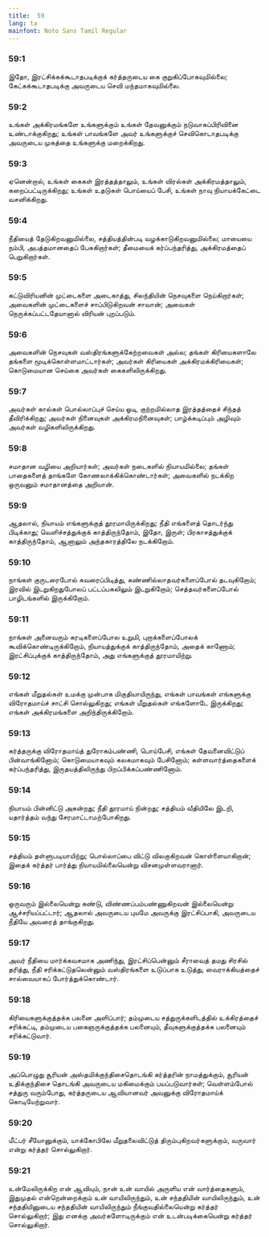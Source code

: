 ```yaml
---
title:  59
lang: ta
mainfont: Noto Sans Tamil Regular
---
```


###  59:1

இதோ, இரட்சிக்கக்கூடாதபடிக்குக் கர்த்தருடைய கை குறுகிப்போகவுமில்லை; கேட்கக்கூடாதபடிக்கு அவருடைய செவி மந்தமாகவுமில்லை.

###  59:2

உங்கள் அக்கிரமங்களே உங்களுக்கும் உங்கள் தேவனுக்கும் நடுவாகப்பிரிவினை உண்டாக்குகிறது; உங்கள் பாவங்களே அவர் உங்களுக்குச் செவிகொடாதபடிக்கு அவருடைய முகத்தை உங்களுக்கு மறைக்கிறது.

###  59:3

ஏனென்றால், உங்கள் கைகள் இரத்தத்தாலும், உங்கள் விரல்கள் அக்கிரமத்தாலும், கறைப்பட்டிருக்கிறது; உங்கள் உதடுகள் பொய்யைப் பேசி, உங்கள் நாவு நியாயக்கேட்டை வசனிக்கிறது.

###  59:4

நீதியைத் தேடுகிறவனுமில்லை, சத்தியத்தின்படி வழக்காடுகிறவனுமில்லை; மாயையை நம்பி, அபத்தமானதைப் பேசுகிறார்கள்; தீமையைக் கர்ப்பந்தரித்து, அக்கிரமத்தைப் பெறுகிறார்கள்.

###  59:5

கட்டுவிரியனின் முட்டைகளை அடைகாத்து, சிலந்தியின் நெசவுகளை நெய்கிறார்கள்; அவைகளின் முட்டைகளைச் சாப்பிடுகிறவன் சாவான்; அவைகள் நெருக்கப்பட்டதேயானால் விரியன் புறப்படும்.

###  59:6

அவைகளின் நெசவுகள் வஸ்திரங்களுக்கேற்றவைகள் அல்ல; தங்கள் கிரியைகளாலே தங்களை மூடிக்கொள்ளமாட்டார்கள்; அவர்கள் கிரியைகள் அக்கிரமக்கிரியைகள்; கொடுமையான செய்கை அவர்கள் கைகளிலிருக்கிறது.

###  59:7

அவர்கள் கால்கள் பொல்லாப்புச் செய்ய ஓடி, குற்றமில்லாத இரத்தத்தைச் சிந்தத் தீவிரிக்கிறது; அவர்கள் நினைவுகள் அக்கிரமநினைவுகள்; பாழ்க்கடிப்பும் அழிவும் அவர்கள் வழிகளிலிருக்கிறது.

###  59:8

சமாதான வழியை அறியார்கள்; அவர்கள் நடைகளில் நியாயமில்லை; தங்கள் பாதைகளைத் தாங்களே கோணலாக்கிக்கொண்டார்கள்; அவைகளில் நடக்கிற ஒருவனும் சமாதானத்தை அறியான்.

###  59:9

ஆதலால், நியாயம் எங்களுக்குத் தூரமாயிருக்கிறது; நீதி எங்களைத் தொடர்ந்து பிடிக்காது; வெளிச்சத்துக்குக் காத்திருந்தோம், இதோ, இருள்; பிரகாசத்துக்குக் காத்திருந்தோம், ஆனாலும் அந்தகாரத்திலே நடக்கிறோம்.

###  59:10

நாங்கள் குருடரைபோல் சுவரைப்பிடித்து, கண்ணில்லாதவர்களைப்போல் தடவுகிறோம்; இரவில் இடறுகிறதுபோலப் பட்டப்பகலிலும் இடறுகிறோம்; செத்தவர்களைப்போல் பாழிடங்களில் இருக்கிறோம்.

###  59:11

நாங்கள் அனைவரும் கரடிகளைப்போல உறுமி, புறாக்களைப்போலக் கூவிக்கொண்டிருக்கிறோம், நியாயத்துக்குக் காத்திருந்தோம், அதைக் காணோம்; இரட்சிப்புக்குக் காத்திருந்தோம், அது எங்களுக்குத் தூரமாயிற்று.

###  59:12

எங்கள் மீறுதல்கள் உமக்கு முன்பாக மிகுதியாயிருந்து, எங்கள் பாவங்கள் எங்களுக்கு விரோதமாய்ச் சாட்சி சொல்லுகிறது; எங்கள் மீறுதல்கள் எங்களோடே இருக்கிறது; எங்கள் அக்கிரமங்களை அறிந்திருக்கிறோம்.

###  59:13

கர்த்தருக்கு விரோதமாய்த் துரோகம்பண்ணி, பொய்பேசி, எங்கள் தேவனைவிட்டுப் பின்வாங்கினோம்; கொடுமையாகவும் கலகமாகவும் பேசினோம்; கள்ளவார்த்தைகளைக் கர்ப்பந்தரித்து, இருதயத்திலிருந்து பிறப்பிக்கப்பண்ணினோம்.

###  59:14

நியாயம் பின்னிட்டு அகன்றது; நீதி தூரமாய் நின்றது; சத்தியம் வீதியிலே இடறி, யதார்த்தம் வந்து சேரமாட்டாமற்போகிறது.

###  59:15

சத்தியம் தள்ளுபடியாயிற்று; பொல்லாப்பை விட்டு விலகுகிறவன் கொள்ளையாகிறான்; இதைக் கர்த்தர் பார்த்து நியாயமில்லையென்று விசனமுள்ளவரானார்.

###  59:16

ஒருவரும் இல்லையென்று கண்டு, விண்ணப்பம்பண்ணுகிறவன் இல்லையென்று ஆச்சரியப்பட்டார்; ஆதலால் அவருடைய புயமே அவருக்கு இரட்சிப்பாகி, அவருடைய நீதியே அவரைத் தாங்குகிறது.

###  59:17

அவர் நீதியை மார்க்கவசமாக அணிந்து, இரட்சிப்பென்னும் சீராவைத் தமது சிரசில் தரித்து, நீதி சரிக்கட்டுதலென்னும் வஸ்திரங்களை உடுப்பாக உடுத்து, வைராக்கியத்தைச் சால்வையாகப் போர்த்துக்கொண்டார்.

###  59:18

கிரியைகளுக்குத்தக்க பலனை அளிப்பார்; தம்முடைய சத்துருக்களிடத்தில் உக்கிரத்தைச் சரிக்கட்டி, தம்முடைய பகைஞருக்குத்தக்க பலனையும், தீவுகளுக்குத்தக்க பலனையும் சரிக்கட்டுவார்.

###  59:19

அப்பொழுது சூரியன் அஸ்தமிக்குந்திசைதொடங்கி கர்த்தரின் நாமத்துக்கும், சூரியன் உதிக்குந்திசை தொடங்கி அவருடைய மகிமைக்கும் பயப்படுவார்கள்; வெள்ளம்போல் சத்துரு வரும்போது, கர்த்தருடைய ஆவியானவர் அவனுக்கு விரோதமாய்க் கொடியேற்றுவார்.

###  59:20

மீட்பர் சீயோனுக்கும், யாக்கோபிலே மீறுதலைவிட்டுத் திரும்புகிறவர்களுக்கும், வருவார் என்று கர்த்தர் சொல்லுகிறார்.

###  59:21

உன்மேலிருக்கிற என் ஆவியும், நான் உன் வாயில் அருளிய என் வார்த்தைகளும், இதுமுதல் என்றென்றைக்கும் உன் வாயிலிருந்தும், உன் சந்ததியின் வாயிலிருந்தும், உன் சந்ததியினுடைய சந்ததியின் வாயிலிருந்தும் நீங்குவதில்லையென்று கர்த்தர் சொல்லுகிறார்; இது எனக்கு அவர்களோடிருக்கும் என் உடன்படிக்கையென்று கர்த்தர் சொல்லுகிறார்.

